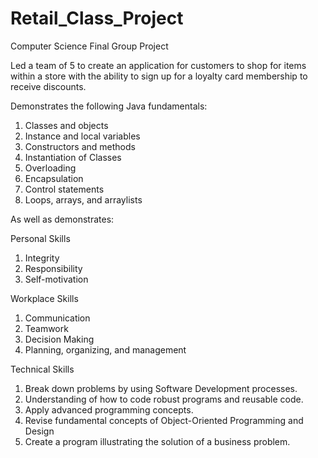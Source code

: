 # Retail_Class_Project
Computer Science Final Group Project 

Led a team of 5 to create an application for customers to shop for items within a store with the ability to sign up for a loyalty card membership to receive discounts.

Demonstrates the following Java fundamentals:
1. Classes and objects
2. Instance and local variables
3. Constructors and methods
4. Instantiation of Classes
5. Overloading
6. Encapsulation
7. Control statements
8. Loops, arrays, and arraylists

As well as demonstrates: 

Personal Skills
1. Integrity
2. Responsibility
3. Self-motivation

Workplace Skills
1. Communication
2. Teamwork
3. Decision Making
4. Planning, organizing, and management

Technical Skills
1. Break down problems by using Software Development processes.
2. Understanding of how to code robust programs and reusable code.
3. Apply advanced programming concepts.
4. Revise fundamental concepts of Object-Oriented Programming and Design
5. Create a program illustrating the solution of a business problem.
